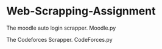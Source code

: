 # Web-Scrapping-Assignment

The moodle auto login scrapper.  Moodle.py

The Codeforces Scrapper.  CodeForces.py

